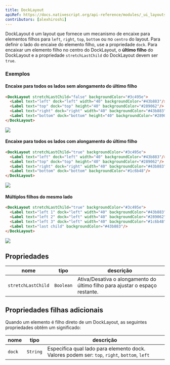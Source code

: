 ```yaml
---
title: DockLayout
apiRef: https://docs.nativescript.org/api-reference/modules/_ui_layouts_dock_layout_
contributors: [alexhiroshi]
---
```


DockLayout é um layout que fornece um mecanismo de encaixe para elementos filhos para `left`, `right`, `top`, `bottom` ou no `centro` do layout. Para definir o lado do encaixe do elemento filho, use a propriedade `dock`. Para encaixar um elemento filho no centro do DockLayout, o **último filho** do DockLayout e a propriedade `stretchLastChild` do DockLayout devem ser `true`.

### Exemplos

#### Encaixe para todos os lados sem alongamento do último filho

```html
<DockLayout stretchLastChild="false" backgroundColor="#3c495e">
  <Label text="left" dock="left" width="40" backgroundColor="#43b883"/>
  <Label text="top" dock="top" height="40" backgroundColor="#289062"/>
  <Label text="right" dock="right" width="40" backgroundColor="#43b883"/>
  <Label text="bottom" dock="bottom" height="40" backgroundColor="#289062"/>
</DockLayout>
```
<img class="md:w-1/2 lg:w-1/3" src="https://art.nativescript-vue.org/layouts/dock_layout_no_stretch.svg" />

#### Encaixe para todos os lados com alongamento do último filho

```html
<DockLayout stretchLastChild="true" backgroundColor="#3c495e">
  <Label text="left" dock="left" width="40" backgroundColor="#43b883"/>
  <Label text="top" dock="top" height="40" backgroundColor="#289062"/>
  <Label text="right" dock="right" width="40" backgroundColor="#43b883"/>
  <Label text="bottom" dock="bottom" backgroundColor="#1c6b48"/>
</DockLayout>
```
<img class="md:w-1/2 lg:w-1/3" src="https://art.nativescript-vue.org/layouts/dock_layout_stretch.svg" />

#### Múltiplos filhos do mesmo lado

```html
<DockLayout stretchLastChild="true" backgroundColor="#3c495e">
  <Label text="left 1" dock="left" width="40" backgroundColor="#43b883"/>
  <Label text="left 2" dock="left" width="40" backgroundColor="#289062"/>
  <Label text="left 3" dock="left" width="40" backgroundColor="#1c6b48"/>
  <Label text="last child" backgroundColor="#43b883"/>
</DockLayout>
```
<img class="md:w-1/2 lg:w-1/3" src="https://art.nativescript-vue.org/layouts/dock_layout_multiple_on_same_side.svg" />

## Propriedades

| nome | tipo | descrição |
|------|------|-------------|
`stretchLastChild` | `Boolean` | Ativa/Desativa o alongamento do último filho para ajustar o espaço restante.

## Propriedades filhas adicionais

Quando um elemento é filho direto de um DockLayout, as seguintes propriedades obtêm um significado:

| nome | tipo | descrição |
|------|------|-------------|
`dock` | `String` | Especifica qual lado para elemento dock. Valores podem ser: `top`, `right`, `bottom`, `left`
